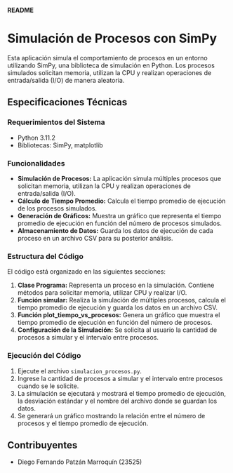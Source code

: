 **README**

# Simulación de Procesos con SimPy

Esta aplicación simula el comportamiento de procesos en un entorno utilizando SimPy, una biblioteca de simulación en Python. Los procesos simulados solicitan memoria, utilizan la CPU y realizan operaciones de entrada/salida (I/O) de manera aleatoria.

## Especificaciones Técnicas

### Requerimientos del Sistema

- Python 3.11.2
- Bibliotecas: SimPy, matplotlib

### Funcionalidades

- **Simulación de Procesos:** La aplicación simula múltiples procesos que solicitan memoria, utilizan la CPU y realizan operaciones de entrada/salida (I/O).
- **Cálculo de Tiempo Promedio:** Calcula el tiempo promedio de ejecución de los procesos simulados.
- **Generación de Gráficos:** Muestra un gráfico que representa el tiempo promedio de ejecución en función del número de procesos simulados.
- **Almacenamiento de Datos:** Guarda los datos de ejecución de cada proceso en un archivo CSV para su posterior análisis.

### Estructura del Código

El código está organizado en las siguientes secciones:

1. **Clase Programa:** Representa un proceso en la simulación. Contiene métodos para solicitar memoria, utilizar CPU y realizar I/O.
2. **Función simular:** Realiza la simulación de múltiples procesos, calcula el tiempo promedio de ejecución y guarda los datos en un archivo CSV.
3. **Función plot_tiempo_vs_procesos:** Genera un gráfico que muestra el tiempo promedio de ejecución en función del número de procesos.
4. **Configuración de la Simulación:** Se solicita al usuario la cantidad de procesos a simular y el intervalo entre procesos.

### Ejecución del Código

1. Ejecute el archivo `simulacion_procesos.py`.
2. Ingrese la cantidad de procesos a simular y el intervalo entre procesos cuando se le solicite.
3. La simulación se ejecutará y mostrará el tiempo promedio de ejecución, la desviación estándar y el nombre del archivo donde se guardan los datos.
4. Se generará un gráfico mostrando la relación entre el número de procesos y el tiempo promedio de ejecución.

## Contribuyentes

- Diego Fernando Patzán Marroquín (23525)


